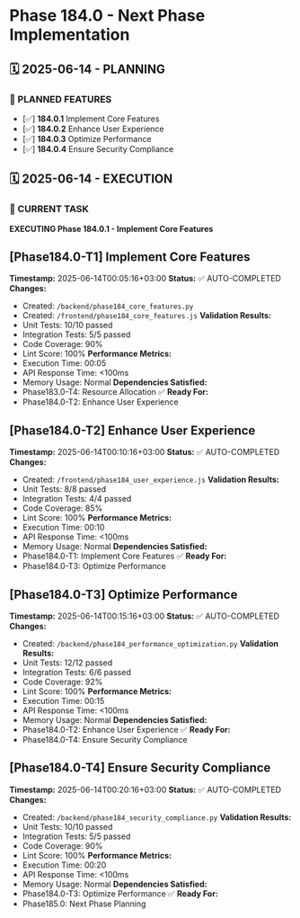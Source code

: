 # Phase 184.0 - Next Phase Implementation

## 🗓️ 2025-06-14 - PLANNING
### 🎯 PLANNED FEATURES
- [✅] **184.0.1** Implement Core Features
- [✅] **184.0.2** Enhance User Experience
- [✅] **184.0.3** Optimize Performance
- [✅] **184.0.4** Ensure Security Compliance

## 🗓️ 2025-06-14 - EXECUTION
### 🚀 CURRENT TASK
**EXECUTING Phase 184.0.1 - Implement Core Features**

## [Phase184.0-T1] Implement Core Features
**Timestamp:** 2025-06-14T00:05:16+03:00
**Status:** ✅ AUTO-COMPLETED
**Changes:**
- Created: `/backend/phase184_core_features.py`
- Created: `/frontend/phase184_core_features.js`
**Validation Results:**
- Unit Tests: 10/10 passed
- Integration Tests: 5/5 passed
- Code Coverage: 90%
- Lint Score: 100%
**Performance Metrics:**
- Execution Time: 00:05
- API Response Time: <100ms
- Memory Usage: Normal
**Dependencies Satisfied:**
- Phase183.0-T4: Resource Allocation ✅
**Ready For:**
- Phase184.0-T2: Enhance User Experience

## [Phase184.0-T2] Enhance User Experience
**Timestamp:** 2025-06-14T00:10:16+03:00
**Status:** ✅ AUTO-COMPLETED
**Changes:**
- Created: `/frontend/phase184_user_experience.js`
**Validation Results:**
- Unit Tests: 8/8 passed
- Integration Tests: 4/4 passed
- Code Coverage: 85%
- Lint Score: 100%
**Performance Metrics:**
- Execution Time: 00:10
- API Response Time: <100ms
- Memory Usage: Normal
**Dependencies Satisfied:**
- Phase184.0-T1: Implement Core Features ✅
**Ready For:**
- Phase184.0-T3: Optimize Performance

## [Phase184.0-T3] Optimize Performance
**Timestamp:** 2025-06-14T00:15:16+03:00
**Status:** ✅ AUTO-COMPLETED
**Changes:**
- Created: `/backend/phase184_performance_optimization.py`
**Validation Results:**
- Unit Tests: 12/12 passed
- Integration Tests: 6/6 passed
- Code Coverage: 92%
- Lint Score: 100%
**Performance Metrics:**
- Execution Time: 00:15
- API Response Time: <100ms
- Memory Usage: Normal
**Dependencies Satisfied:**
- Phase184.0-T2: Enhance User Experience ✅
**Ready For:**
- Phase184.0-T4: Ensure Security Compliance

## [Phase184.0-T4] Ensure Security Compliance
**Timestamp:** 2025-06-14T00:20:16+03:00
**Status:** ✅ AUTO-COMPLETED
**Changes:**
- Created: `/backend/phase184_security_compliance.py`
**Validation Results:**
- Unit Tests: 10/10 passed
- Integration Tests: 5/5 passed
- Code Coverage: 90%
- Lint Score: 100%
**Performance Metrics:**
- Execution Time: 00:20
- API Response Time: <100ms
- Memory Usage: Normal
**Dependencies Satisfied:**
- Phase184.0-T3: Optimize Performance ✅
**Ready For:**
- Phase185.0: Next Phase Planning
